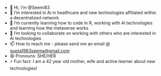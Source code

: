 - 👋 Hi, I’m @Seemi83
- 👀 I’m interested in Ai in healthcare and new technologies affiliated within a decentralized network
- 🌱 I’m currently learning how to code in R, working with Ai technologies and learning how the metaverse works
- 💞️ I’m looking to collaborate on working with others who are interested in Ai technologies 
- 📫 How to reach me - please send me an email @ gupta1983seema@gmail.com
- 😄 Pronouns: SHE/HER
- ⚡ Fun fact: I am a 42 year old mother, wife and active learner about new technologies!

<!---
Seemi83/Seemi83 is a ✨ special ✨ repository because its `README.md` (this file) appears on your GitHub profile.
You can click the Preview link to take a look at your changes.
--->
